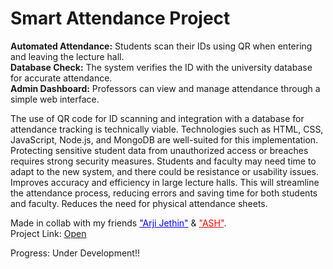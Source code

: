 <h1>Smart Attendance Project</h1><p><b>Automated Attendance:</b> Students scan their IDs using QR when entering and leaving the lecture hall.<br><b>Database Check:</b> The system verifies the ID with the university database for accurate attendance.<br><b>Admin Dashboard:</b> Professors can view and manage attendance through a simple web interface.</p><p>The use of QR code for ID scanning and integration with a database for attendance tracking is technically viable. Technologies such as HTML, CSS, JavaScript, Node.js, and MongoDB are well-suited for this implementation. Protecting sensitive student data from unauthorized access or breaches requires strong security measures. Students and faculty may need time to adapt to the new system, and there could be resistance or usability issues. Improves accuracy and efficiency in large lecture halls. This will streamline the attendance process, reducing errors and saving time for both students and faculty. Reduces the need for physical attendance sheets.</p> Made in collab with my friends  <a style="color: blue" href="https://github.com/ArjiJethin" target=_blank>"Arji Jethin"</a> & <a style="color: red" href="https://github.com/ayushsingh08-dsa" target=_blank>"ASH"</a>. <br>Project Link: <a href="https://alurubalakarthikeya.github.io/Smart-Attendance/">Open</a>

Progress: Under Development!!
